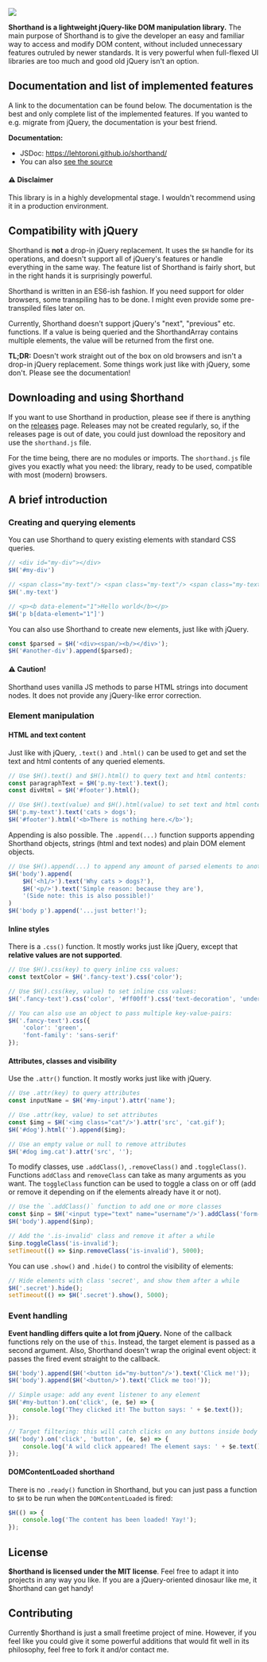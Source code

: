![](https://lehtodigital.fi/f/npumv)

**Shorthand is a lightweight jQuery-like DOM manipulation library.**
The main purpose of Shorthand is to give the developer an easy and familiar way
to access and modify DOM content, without included unnecessary features outruled
by newer standards. It is very powerful when full-flexed UI libraries are too much
and good old jQuery isn't an option.

## Documentation and list of implemented features
A link to the documentation can be found below.
The documentation is the best and only complete list of the implemented features.
If you wanted to e.g. migrate from jQuery, the documentation is your best friend.

**Documentation:**
- JSDoc: https://lehtoroni.github.io/shorthand/
- You can also [see the source](./src/shorthand.js)

#### ⚠️ Disclaimer
This library is in a highly developmental stage.
I wouldn't recommend using it in a production environment.

## Compatibility with jQuery
Shorthand is **not** a drop-in jQuery replacement.
It uses the `$H` handle for its operations, and doesn't support all of
jQuery's features or handle everything in the same way.
The feature list of Shorthand is fairly short,
but in the right hands it is surprisingly powerful.

Shorthand is written in an ES6-ish fashion.
If you need support for older browsers, some transpiling has to be done.
I might even provide some pre-transpiled files later on.

Currently, Shorthand doesn't support jQuery's "next", "previous" etc. functions.
If a value is being queried and the ShorthandArray contains multiple elements,
the value will be returned from the first one.

**TL;DR:** Doesn't work straight out of the box on old browsers and
isn't a drop-in jQuery replacement. Some things work just like with
jQuery, some don't. Please see the documentation!


## Downloading and using $horthand
If you want to use Shorthand in production, please see if there is anything
on the [releases](https://github.com/lehtoroni/shorthand/releases) page.
Releases may not be created regularly, so, if the releases page is out of date,
you could just download the repository and use the `shorthand.js` file.

For the time being, there are no modules or imports.
The `shorthand.js` file gives you exactly what you need: the library,
ready to be used, compatible with most (modern) browsers.


## A brief introduction

### Creating and querying elements
You can use Shorthand to query existing elements with standard CSS queries.
```js
// <div id="my-div"></div>
$H('#my-div')

// <span class="my-text"/> <span class="my-text"/> <span class="my-text"/>
$H('.my-text')

// <p><b data-element="1">Hello world</b></p>
$H('p b[data-element="1"]')
```

You can also use Shorthand to create new elements, just like with jQuery.
```js
const $parsed = $H('<div><span/><b/></div>');
$H('#another-div').append($parsed);
```

#### ⚠️ Caution!
Shorthand uses vanilla JS methods to parse HTML strings into document nodes.
It does not provide any jQuery-like error correction.

### Element manipulation

#### HTML and text content
Just like with jQuery, `.text()` and `.html()` can be used to get and set the
text and html contents of any queried elements.
```js
// Use $H().text() and $H().html() to query text and html contents:
const paragraphText = $H('p.my-text').text();
const divHtml = $H('#footer').html();

// Use $H().text(value) and $H().html(value) to set text and html contents:
$H('p.my-text').text('cats > dogs');
$H('#footer').html('<b>There is nothing here.</b>');
```

Appending is also possible. The `.append(...)` function supports appending
Shorthand objects, strings (html and text nodes) and plain DOM element objects. 
```js
// Use $H().append(...) to append any amount of parsed elements to another element
$H('body').append(
    $H('<h1/>').text('Why cats > dogs?'),
    $H('<p/>').text('Simple reason: because they are'),
    '(Side note: this is also possible!)'
)
$H('body p').append('...just better!');
```

#### Inline styles
There is a `.css()` function. It mostly works just like jQuery, except that
**relative values are not supported**.
```js
// Use $H().css(key) to query inline css values:
const textColor = $H('.fancy-text').css('color');

// Use $H().css(key, value) to set inline css values:
$H('.fancy-text').css('color', '#ff00ff').css('text-decoration', 'underline');

// You can also use an object to pass multiple key-value-pairs:
$H('.fancy-text').css({
    'color': 'green',
    'font-family': 'sans-serif'
});
```

#### Attributes, classes and visibility
Use the `.attr()` function. It mostly works just like with jQuery.
```js
// Use .attr(key) to query attributes
const inputName = $H('#my-input').attr('name');

// Use .attr(key, value) to set attributes
const $img = $H('<img class="cat"/>').attr('src', 'cat.gif');
$H('#dog').html('').append($img);

// Use an empty value or null to remove attributes
$H('#dog img.cat').attr('src', '');
```

To modify classes, use `.addClass()`, `.removeClass()` and `.toggleClass()`.
Functions `addClass` and `removeClass` can take as many arguments as you want.
The `toggleClass` function can be used to toggle a class on or off (add or remove
it depending on if the elements already have it or not).
```js
// Use the `.addClass()` function to add one or more classes
const $inp = $H('<input type="text" name="username"/>').addClass('form-control');
$H('body').append($inp);

// Add the '.is-invalid' class and remove it after a while
$inp.toggleClass('is-invalid');
setTimeout(() => $inp.removeClass('is-invalid'), 5000);
```

You can use `.show()` and `.hide()` to control the visibility of elements:
```js
// Hide elements with class 'secret', and show them after a while
$H('.secret').hide();
setTimeout(() => $H('.secret').show(), 5000);
```


### Event handling
**Event handling differs quite a lot from jQuery.**
None of the callback functions rely on the use of `this`.
Instead, the target element is passed as a second argument.
Also, Shorthand doesn't wrap the original event object: it passes the
fired event straight to the callback.

```js
$H('body').append($H('<button id="my-button"/>').text('Click me!'));
$H('body').append($H('<button/>').text('Click me too!'));

// Simple usage: add any event listener to any element
$H('#my-button').on('click', (e, $e) => {
    console.log('They clicked it! The button says: ' + $e.text());
});

// Target filtering: this will catch clicks on any buttons inside body
$H('body').on('click', 'button', (e, $e) => {
    console.log('A wild click appeared! The element says: ' + $e.text());
});
```

#### DOMContentLoaded shorthand
There is no `.ready()` function in Shorthand, but you can just pass a function
to `$H` to be run when the `DOMContentLoaded` is fired:

```js
$H(() => {
    console.log('The content has been loaded! Yay!');
});
```

## License
**$horthand is licensed under the MIT license**.
Feel free to adapt it into projects in any way you like.
If you are a jQuery-oriented dinosaur like me, it $horthand can get handy!

## Contributing
Currently $horthand is just a small freetime project of mine.
However, if you feel like you could give it some powerful additions that
would fit well in its philosophy, feel free to fork it and/or contact me. 

